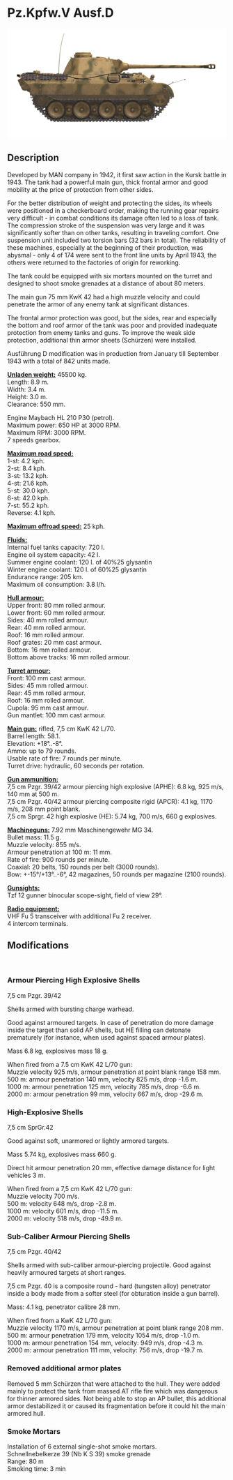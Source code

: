 # Pz.Kpfw.V Ausf.D  
  
![_pzv-d](../images/_pzv-d.png)  
  
## Description  
  
Developed by MAN company in 1942, it first saw action in the Kursk battle in 1943. The tank had a powerful main gun, thick frontal armor and good mobility at the price of protection from other sides.  
  
For the better distribution of weight and protecting the sides, its wheels were positioned in a checkerboard order, making the running gear repairs very difficult - in combat conditions its damage often led to a loss of tank. The compression stroke of the suspension was very large and it was significantly softer than on other tanks, resulting in traveling comfort. One suspension unit included two torsion bars (32 bars in total). The reliability of these machines, especially at the beginning of their production, was abysmal - only 4 of 174 were sent to the front line units by April 1943, the others were returned to the factories of origin for reworking.  
  
The tank could be equipped with six mortars mounted on the turret and designed to shoot smoke grenades at a distance of about 80 meters.  
  
The main gun 75 mm KwK 42 had a high muzzle velocity and could penetrate the armor of any enemy tank at significant distances.  
  
The frontal armor protection was good, but the sides, rear and especially the bottom and roof armor of the tank was poor and provided inadequate protection from enemy tanks and guns. To improve the weak side protection, additional thin armor sheets (Schürzen) were installed.  
  
Ausführung D modification was in production from January till September 1943 with a total of 842 units made.  
  
<b><u>Unladen weight:</u></b> 45500 kg.  
Length: 8.9 m.  
Width: 3.4 m.  
Height: 3.0 m.  
Clearance: 550 mm.  
  
Engine Maybach HL 210 P30 (petrol).  
Maximum power: 650 HP at 3000 RPM.  
Maximum RPM: 3000 RPM.  
7 speeds gearbox.  
  
<b><u>Maximum road speed:</u></b>  
1-st: 4.2 kph.  
2-st: 8.4 kph.  
3-st: 13.2 kph.  
4-st: 21.6 kph.  
5-st: 30.0 kph.  
6-st: 42.0 kph.  
7-st: 55.2 kph.  
Reverse: 4.1 kph.  
  
<b><u>Maximum offroad speed:</u></b> 25 kph.  
  
<b><u>Fluids:</u></b>  
Internal fuel tanks capacity: 720 l.  
Engine oil system capacity: 42 l.  
Summer engine coolant: 120 l. of 40%25 glysantin  
Winter engine coolant: 120 l. of 60%25 glysantin  
Endurance range: 205 km.  
Maximum oil consumption: 3.8 l/h.  
  
<b><u>Hull armour:</u></b>  
Upper front: 80 mm rolled armour.  
Lower front: 60 mm rolled armour.  
Sides: 40 mm rolled armour.  
Rear: 40 mm rolled armour.  
Roof: 16 mm rolled armour.  
Roof grates: 20 mm cast armour.  
Bottom: 16 mm rolled armour.  
Bottom above tracks: 16 mm rolled armour.  
  
<b><u>Turret armour:</u></b>  
Front: 100 mm cast armour.  
Sides: 45 mm rolled armour.  
Rear: 45 mm rolled armour.  
Roof: 16 mm rolled armour.  
Cupola: 95 mm cast armour.  
Gun mantlet: 100 mm cast armour.  
  
<b><u>Main gun:</u></b> rifled, 7,5 cm KwK 42 L/70.  
Barrel length: 58.1.  
Elevation: +18°..-8°.  
Ammo: up to 79 rounds.  
Usable rate of fire: 7 rounds per minute.  
Turret drive: hydraulic, 60 seconds per rotation.  
  
<b><u>Gun ammunition:</u></b>  
7,5 cm Pzgr. 39/42 armour piercing high explosive (APHE): 6.8 kg, 925 m/s, 140 mm at 500 m.  
7,5 cm Pzgr. 40/42 armour piercing composite rigid (APCR): 4.1 kg, 1170 m/s, 208 mm point blank.  
7,5 cm Sprgr. 42 high explosive (HE): 5.74 kg, 700 m/s, 660 g explosives.  
  
<b><u>Machineguns:</u></b> 7.92 mm Maschinengewehr MG 34.  
Bullet mass: 11.5 g.  
Muzzle velocity: 855 m/s.  
Armour penetration at 100 m: 11 mm.  
Rate of fire: 900 rounds per minute.  
Coaxial: 20 belts, 150 rounds per belt (3000 rounds).  
Bow: +-15°/+13°..-6°, 42 magazines, 50 rounds per magazine (2100 rounds).  
  
<b><u>Gunsights:</u></b>  
Tzf 12 gunner binocular scope-sight, field of view 29°.  
  
<b><u>Radio equipment:</u></b>  
VHF Fu 5 transceiver with additional Fu 2 receiver.  
4 intercom terminals.  
  
  
## Modifications  
  ﻿
  
### Armour Piercing High Explosive Shells  
  
7,5 cm Pzgr. 39/42  
  
Shells armed with bursting charge warhead.  
  
Good against armoured targets. In case of penetration do more damage inside the target than solid AP shells, but HE filling can detonate prematurely (for instance, when used against spaced armour plates).  
  
Mass 6.8 kg, explosives mass 18 g.  
  
When fired from a 7.5 cm KwK 42 L/70 gun:  
Muzzle velocity 925 m/s, armour penetration at point blank range 158 mm.  
500 m: armour penetration 140 mm, velocity 825 m/s, drop -1.6 m.  
1000 m: armour penetration 125 mm, velocity 785 m/s, drop -6.6 m.  
2000 m: armour penetration 99 mm, velocity 667 m/s, drop -29.6 m.  ﻿
  
### High-Explosive Shells  
  
7,5 cm SprGr.42  
  
Good against soft, unarmored or lightly armored targets.  
  
Mass 5.74 kg, explosives mass 660 g.  
  
Direct hit armour penetration 20 mm, effective damage distance for light vehicles 3 m.  
  
When fired from a 7,5 cm KwK 42 L/70 gun:  
Muzzle velocity 700 m/s.  
500 m: velocity 648 m/s, drop -2.8 m.  
1000 m: velocity 601 m/s, drop -11.5 m.  
2000 m: velocity 518 m/s, drop -49.9 m.  ﻿
  
### Sub-Caliber Armour Piercing Shells  
  
7,5 cm Pzgr. 40/42  
  
Shells armed with sub-caliber armour-piercing projectile. Good against heavily armoured targets at short ranges.  
  
7,5 cm Pzgr. 40 is a composite round - hard (tungsten alloy) penetrator inside a body made from a softer steel (for obturation inside a gun barrel).  
  
Mass: 4.1 kg, penetrator calibre 28 mm.  
  
When fired from a KwK 42 L/70 gun:  
Muzzle velocity 1170 m/s, armour penetration at point blank range 208 mm.  
500 m: armour penetration 179 mm, velocity 1054 m/s, drop -1.0 m.  
1000 m: armour penetration 154 mm, velocity: 949 m/s, drop -4.3 m.  
2000 m: armour penetration 111 mm, velocity: 756 m/s, drop -19.7 m.  ﻿
  
### Removed additional armor plates  
  
Removed 5 mm Schürzen that were attached to the hull. They were added mainly to protect the tank from massed AT rifle fire which was dangerous for thinner armored sides. Not being able to stop an AP bullet, this additional armor destabilized it or caused its fragmentation before it could hit the main armored hull.  ﻿
  
### Smoke Mortars  
  
Installation of 6 external single-shot smoke mortars.  
Schnellnebelkerze 39 (Nb K S 39) smoke grenade  
Range: 80 m  
Smoking time: 3 min  
